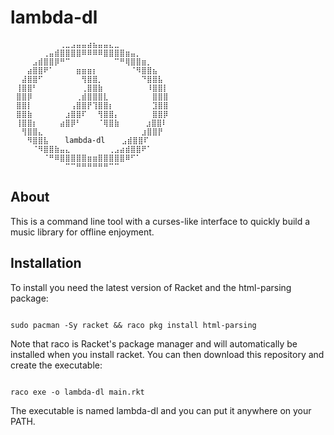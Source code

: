 # lambda-dl
```
⠀⠀⠀⠀⠀⠀⠀⠀⠀⢀⣀⣠⣤⣤⣴⣦⣤⣤⣄⣀⠀⠀⠀⠀⠀⠀⠀⠀⠀⠀
⠀⠀⠀⠀⠀⠀⢀⣤⣾⣿⣿⣿⣿⠿⠿⠿⠿⣿⣿⣿⣿⣶⣤⡀⠀⠀⠀⠀⠀⠀
⠀⠀⠀⠀⣠⣾⣿⣿⡿⠛⠉⠀⠀⠀⠀⠀⠀⠀⠀⠉⠛⢿⣿⣿⣶⡀⠀⠀⠀⠀
⠀⠀⠀⣴⣿⣿⠟⠁⠀⠀⠀⠀⣶⣶⣶⡆⠀⠀⠀⠀⠀⠀⠈⠻⣿⣿⣦⠀⠀⠀
⠀⠀⣼⣿⣿⠋⠀⠀⠀⠀⠀⠀⠀⢻⣿⣿⡀⠀⠀⠀⠀⠀⠀⠀⠙⣿⣿⣧⠀⠀
⠀⢸⣿⣿⠃⠀⠀⠀⠀⠀⠀⠀⠀⢀⣿⣿⣷⠀⠀⠀⠀⠀⠀⠀⠀⠸⣿⣿⡇⠀
⠀⣿⣿⡿⠀⠀⠀⠀⠀⠀⠀⠀⢀⣾⣿⣿⣿⣇⠀⠀⠀⠀⠀⠀⠀⠀⣿⣿⣿⠀
⠀⣿⣿⡇⠀⠀⠀⠀⠀⠀⠀⢠⣿⣿⡟⢹⣿⣿⡆⠀⠀⠀⠀⠀⠀⠀⣹⣿⣿⠀
⠀⣿⣿⣷⠀⠀⠀⠀⠀⠀⣰⣿⣿⠏⠀⠀⢻⣿⣿⡄⠀⠀⠀⠀⠀⠀⣿⣿⡿⠀
⠀⢸⣿⣿⡆⠀⠀⠀⠀⣴⣿⡿⠃⠀⠀⠀⠈⢿⣿⣷⠀⠀ ⠀⠀⣰⣿⣿⠇⠀
⠀⠀⢻⣿⣿⣄⠀⠀⠀⠀⠀⠀⠀⠀⠀⠀⠀⠀⠀⠀⠀⠀⠀⠀⣰⣿⣿⡟⠀⠀
⠀⠀⠀⠻⣿⣿⣧⠀⠀⠀lambda-dl⠀⠀⠀⣠⣾⣿⣿⠏⠀⠀⠀
⠀⠀⠀⠀⠈⠻⣿⣿⣷⣤⣄⠀⠀⠀⠀⠀⠀⠀⢀⣠⣴⣾⣿⣿⠟⠁⠀⠀⠀⠀
⠀⠀⠀⠀⠀⠀⠈⠛⠿⣿⣿⣿⣿⣿⣶⣶⣿⣿⣿⣿⣿⠿⠋⠁⠀⠀⠀⠀⠀⠀
⠀⠀⠀⠀⠀⠀⠀⠀⠀⠀⠉⠉⠛⠛⠛⠛⠛⠛⠉⠉⠀⠀⠀⠀⠀⠀⠀⠀⠀⠀
```
## About

This is a command line tool with a curses-like interface to quickly build a music library for offline enjoyment.

## Installation

To install you need the latest version of Racket and the html-parsing package:

```

sudo pacman -Sy racket && raco pkg install html-parsing

```

Note that raco is Racket's package manager and will automatically be installed when you install racket. You can then download this repository and create the executable:

```

raco exe -o lambda-dl main.rkt

```

The executable is named lambda-dl and you can put it anywhere on your PATH.
